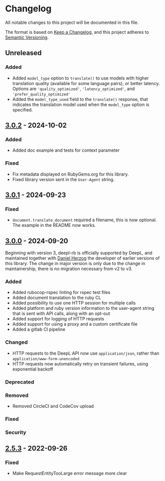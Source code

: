 # Changelog
All notable changes to this project will be documented in this file.

The format is based on [Keep a Changelog](https://keepachangelog.com/en/1.0.0/),
and this project adheres to [Semantic Versioning](https://semver.org/spec/v2.0.0.html).


## Unreleased
### Added
* Added `model_type` option to `translate()` to use models with higher
  translation quality (available for some language pairs), or better latency.
  Options are `'quality_optimized'`, `'latency_optimized'`, and  `'prefer_quality_optimized'`
* Added the `model_type_used` field to the `translate()` response, that
  indicates the translation model used when the `model_type` option is
  specified.


## [3.0.2] - 2024-10-02
### Added
* Added doc example and tests for context parameter
### Fixed
* Fix metadata displayed on RubyGems.org for this library.
* Fixed library version sent in the `User-Agent` string.

## [3.0.1] - 2024-09-23
### Fixed
* `document.translate_document` required a filename, this is now optional. The example in the README now works.

## [3.0.0] - 2024-09-20
Beginning with version 3, deepl-rb is officially supported by DeepL, and maintained together with [Daniel Herzog](mailto:info@danielherzog.es) the developer of earlier versions of this library.
The change in major version is only due to the change in maintainership, there is no migration necessary from v2 to v3.
### Added
* Added rubocop-rspec linting for rspec test files
* Added document translation to the ruby CL
* Added possibility to use one HTTP session for multiple calls
* Added platform and ruby version information to the user-agent string that is sent with API calls, along with an opt-out
* Added support for logging of HTTP requests
* Added support for using a proxy and a custom certificate file
* Added a gitlab CI pipeline
### Changed
* HTTP requests to the DeepL API now use `application/json`, rather than `application/www-form-unencoded`
* HTTP requests now automatically retry on transient failures, using exponential backoff
### Deprecated
### Removed
* Removed CircleCI and CodeCov upload
### Fixed
### Security

## [2.5.3] - 2022-09-26
### Fixed
* Make RequestEntityTooLarge error message more clear


[3.0.2]: https://github.com/DeepLcom/deepl-rb/compare/v3.0.1...v3.0.2
[3.0.1]: https://github.com/DeepLcom/deepl-rb/compare/v3.0.0...v3.0.1
[3.0.0]: https://github.com/DeepLcom/deepl-rb/compare/v2.5.3...v3.0.0
[2.5.3]: https://github.com/DeepLcom/deepl-rb/compare/v2.5.2...v2.5.3
